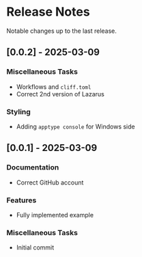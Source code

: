 # Release Notes

Notable changes up to the last release.

<!-- generated by git-cliff -->

## [0.0.2] - 2025-03-09

### Miscellaneous Tasks

- Workflows and `cliff.toml`
- Correct 2nd version of Lazarus

### Styling

- Adding `apptype console` for Windows side

## [0.0.1] - 2025-03-09

### Documentation

- Correct GitHub account

### Features

- Fully implemented example

### Miscellaneous Tasks

- Initial commit

